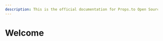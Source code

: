 ```yaml
---
description: This is the official documentation for Props.to Open Source project.
---
```


# Welcome
